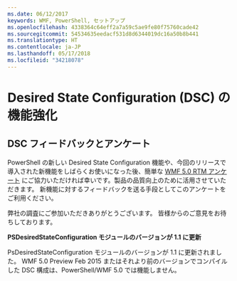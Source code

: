 ```yaml
---
ms.date: 06/12/2017
keywords: WMF, PowerShell, セットアップ
ms.openlocfilehash: 4338364c64eff2a7a59c5ae9fe80f75760cade42
ms.sourcegitcommit: 54534635eedacf531d8d6344019dc16a50b8b441
ms.translationtype: HT
ms.contentlocale: ja-JP
ms.lasthandoff: 05/17/2018
ms.locfileid: "34218078"
---
```

# <a name="improvements-in-desired-state-configuration-dsc"></a>Desired State Configuration (DSC) の機能強化

## <a name="dsc-feedback-survey"></a>DSC フィードバックとアンケート

PowerShell の新しい Desired State Configuration 機能や、今回のリリースで導入された新機能をしばらくお使いになった後、簡単な [WMF 5.0 RTM アンケート](https://www.surveymonkey.com/r/SGLQM5W) にご協力いただければ幸いです。製品の品質向上のために活用させていただきます。 新機能に対するフィードバックを送る手段としてこのアンケートをご利用ください。

弊社の調査にご参加いただきありがとうございます。 皆様からのご意見をお待ちしております。

**PSDesiredStateConfiguration モジュールのバージョンが 1.1 に更新**

PsDesiredStateConfiguration モジュールのバージョンが 1.1 に更新されました。 WMF 5.0 Preview Feb 2015 またはそれより前のバージョンでコンパイルした DSC 構成は、PowerShell/WMF 5.0 では機能しません。
